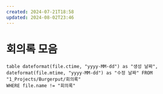 ```yaml
---
created: 2024-07-21T18:58
updated: 2024-08-02T23:46
---
```

# 회의록 모음
 

```dataview 
table dateformat(file.ctime, "yyyy-MM-dd") as "생성 날짜", dateformat(file.mtime, "yyyy-MM-dd") as "수정 날짜" FROM "1_Projects/Burgerput/회의록"
WHERE file.name != "회의록"
```
 